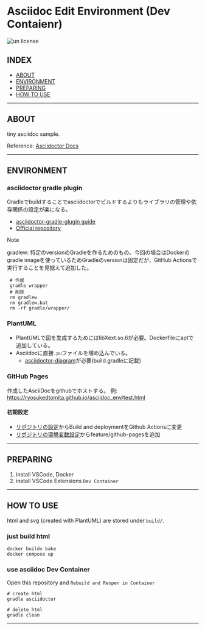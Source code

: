 # Asciidoc Edit Environment (Dev Contaienr)

![un license](https://img.shields.io/github/license/RyosukeDTomita/asciidoc_env)

## INDEX

- [ABOUT](#about)
- [ENVIRONMENT](#environment)
- [PREPARING](#preparing)
- [HOW TO USE](#how-to-use)

---

## ABOUT

tiny asciidoc sample.

Reference: [Asciidoctor Docs](https://docs.asciidoctor.org/)

---

## ENVIRONMENT

### asciidoctor gradle plugin

Gradleでbuildすることでasciidoctorでビルドするよりもライブラリの管理や依存関係の設定が楽になる。

- [asciidoctor-gradle-glugin guide](https://asciidoctor.github.io/asciidoctor-gradle-plugin/master)
- [Official repository](https://github.com/asciidoctor/asciidoctor-gradle-plugin)

> [!NOTE]
> gradlew: 特定のversionのGradleを作るためのもの。今回の場合はDockerのgradle imageを使っているためGradleのversionは固定だが，GitHub Actionsで実行することを見据えて追加した。
> 
> ```shell
>  # 作成
>  gradle wrapper
>  # 削除
>  rm gradlew
>  rm gradlew.bat
>  rm -rf gradle/wrapper/
>  ```

### PlantUML

- PlantUMLで図を生成するためにはlibXext.so.6が必要。Dockerfileにaptで追加している。
- Asciidocに直接`.pu`ファイルを埋め込んでいる。
  - [asciidoctor-diagram](https://docs.asciidoctor.org/gradle-plugin/latest/asciidoctor-diagram/)が必要(build.gradleに記載)

### GitHub Pages

作成したAsciiDocをgithubでホストする。
例: https://ryosukedtomita.github.io/asciidoc_env/test.html

#### 初期設定

- [リポジトリの設定](https://github.com/RyosukeDTomita/asciidoc_env/settings/pages)からBuild and deploymentをGithub Actionsに変更
- [リポジトリの環境変数設定](https://github.com/RyosukeDTomita/asciidoc_env/settings/environments/)からfeature/github-pagesを追加

---

## PREPARING

1. install VSCode, Docker
2. install VSCode Extensions `Dev Container`

---

## HOW TO USE

html and svg (created with PlantUML) are stored under `build/`.

### just build html

```shell
docker buildx bake
docker compose up
```

### use asciidoc Dev Container

Open this repository and `Rebuild and Reopen in Container`

```shell
# create html
gradle asciidoctor

# delete html
gradle clean
```

---
